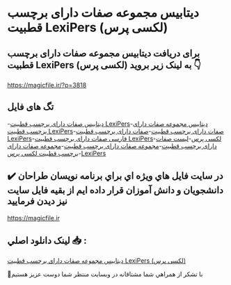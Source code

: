 # دیتابیس مجموعه صفات دارای برچسب قطبیت LexiPers (لکسی پرس)

## برای دریافت دیتابیس مجموعه صفات دارای برچسب قطبیت LexiPers (لکسی پرس) به لینک زیر بروید 👇

https://magicfile.ir/?p=3818

## تگ های فایل

-[دیتابیس صفات دارای برچسب قطبیت LexiPers](https://magicfile.ir/product/%d8%af%db%8c%d8%aa%d8%a7%d8%a8%db%8c%d8%b3-%d9%85%d8%ac%d9%85%d9%88%d8%b9%d9%87-%d8%b5%d9%81%d8%a7%d8%aa-%d8%af%d8%a7%d8%b1%d8%a7%db%8c-%d8%a8%d8%b1%da%86%d8%b3%d8%a8-%d9%82%d8%b7%d8%a8%db%8c%d8%aa-lexipers/)-[دیتابیس مجموعه صفات دارای برچسب قطبیت LexiPers](https://magicfile.ir/product/%d8%af%db%8c%d8%aa%d8%a7%d8%a8%db%8c%d8%b3-%d9%85%d8%ac%d9%85%d9%88%d8%b9%d9%87-%d8%b5%d9%81%d8%a7%d8%aa-%d8%af%d8%a7%d8%b1%d8%a7%db%8c-%d8%a8%d8%b1%da%86%d8%b3%d8%a8-%d9%82%d8%b7%d8%a8%db%8c%d8%aa-lexipers/)-[صفات دارای برچسب قطبیت](https://magicfile.ir/product/%d8%af%db%8c%d8%aa%d8%a7%d8%a8%db%8c%d8%b3-%d9%85%d8%ac%d9%85%d9%88%d8%b9%d9%87-%d8%b5%d9%81%d8%a7%d8%aa-%d8%af%d8%a7%d8%b1%d8%a7%db%8c-%d8%a8%d8%b1%da%86%d8%b3%d8%a8-%d9%82%d8%b7%d8%a8%db%8c%d8%aa-lexipers/)-[صفات دارای برچسب قطبیت LexiPers](https://magicfile.ir/product/%d8%af%db%8c%d8%aa%d8%a7%d8%a8%db%8c%d8%b3-%d9%85%d8%ac%d9%85%d9%88%d8%b9%d9%87-%d8%b5%d9%81%d8%a7%d8%aa-%d8%af%d8%a7%d8%b1%d8%a7%db%8c-%d8%a8%d8%b1%da%86%d8%b3%d8%a8-%d9%82%d8%b7%d8%a8%db%8c%d8%aa-lexipers/)-[فارسی صفات دارای برچسب قطبیت LexiPers](https://magicfile.ir/product/%d8%af%db%8c%d8%aa%d8%a7%d8%a8%db%8c%d8%b3-%d9%85%d8%ac%d9%85%d9%88%d8%b9%d9%87-%d8%b5%d9%81%d8%a7%d8%aa-%d8%af%d8%a7%d8%b1%d8%a7%db%8c-%d8%a8%d8%b1%da%86%d8%b3%d8%a8-%d9%82%d8%b7%d8%a8%db%8c%d8%aa-lexipers/)-[لکسی پرس](https://magicfile.ir/product/%d8%af%db%8c%d8%aa%d8%a7%d8%a8%db%8c%d8%b3-%d9%85%d8%ac%d9%85%d9%88%d8%b9%d9%87-%d8%b5%d9%81%d8%a7%d8%aa-%d8%af%d8%a7%d8%b1%d8%a7%db%8c-%d8%a8%d8%b1%da%86%d8%b3%d8%a8-%d9%82%d8%b7%d8%a8%db%8c%d8%aa-lexipers/)-[لیست صفات دارای برچسب قطبیت](https://magicfile.ir/product/%d8%af%db%8c%d8%aa%d8%a7%d8%a8%db%8c%d8%b3-%d9%85%d8%ac%d9%85%d9%88%d8%b9%d9%87-%d8%b5%d9%81%d8%a7%d8%aa-%d8%af%d8%a7%d8%b1%d8%a7%db%8c-%d8%a8%d8%b1%da%86%d8%b3%d8%a8-%d9%82%d8%b7%d8%a8%db%8c%d8%aa-lexipers/)-[مجموعه صفات دارای برچسب قطبیت](https://magicfile.ir/product/%d8%af%db%8c%d8%aa%d8%a7%d8%a8%db%8c%d8%b3-%d9%85%d8%ac%d9%85%d9%88%d8%b9%d9%87-%d8%b5%d9%81%d8%a7%d8%aa-%d8%af%d8%a7%d8%b1%d8%a7%db%8c-%d8%a8%d8%b1%da%86%d8%b3%d8%a8-%d9%82%d8%b7%d8%a8%db%8c%d8%aa-lexipers/)-[مجموعه صفات دارای برچسب قطبیت لکسی پرس](https://magicfile.ir/product/%d8%af%db%8c%d8%aa%d8%a7%d8%a8%db%8c%d8%b3-%d9%85%d8%ac%d9%85%d9%88%d8%b9%d9%87-%d8%b5%d9%81%d8%a7%d8%aa-%d8%af%d8%a7%d8%b1%d8%a7%db%8c-%d8%a8%d8%b1%da%86%d8%b3%d8%a8-%d9%82%d8%b7%d8%a8%db%8c%d8%aa-lexipers/)-[LexiPers ](https://magicfile.ir/product/%d8%af%db%8c%d8%aa%d8%a7%d8%a8%db%8c%d8%b3-%d9%85%d8%ac%d9%85%d9%88%d8%b9%d9%87-%d8%b5%d9%81%d8%a7%d8%aa-%d8%af%d8%a7%d8%b1%d8%a7%db%8c-%d8%a8%d8%b1%da%86%d8%b3%d8%a8-%d9%82%d8%b7%d8%a8%db%8c%d8%aa-lexipers/)

## ✔️ در سايت فايل هاي ويژه اي براي برنامه نويسان طراحان دانشجويان و دانش آموزان قرار داده ايم از بقيه فايل سايت نيز ديدن فرماييد

https://magicfile.ir


## لينک دانلود اصلي 📥 :

[دیتابیس مجموعه صفات دارای برچسب قطبیت LexiPers (لکسی پرس)](https://magicfile.ir/product/%d8%af%db%8c%d8%aa%d8%a7%d8%a8%db%8c%d8%b3-%d9%85%d8%ac%d9%85%d9%88%d8%b9%d9%87-%d8%b5%d9%81%d8%a7%d8%aa-%d8%af%d8%a7%d8%b1%d8%a7%db%8c-%d8%a8%d8%b1%da%86%d8%b3%d8%a8-%d9%82%d8%b7%d8%a8%db%8c%d8%aa-lexipers/) 


🙏با تشکر از همراهي شما مشتاقانه در وبسایت منتظر شما دوست عزیز هستیم

